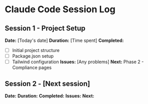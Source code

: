 # Claude Code Session Log

## Session 1 - Project Setup

**Date:** [Today's date]
**Duration:** [Time spent]
**Completed:**

- [ ] Initial project structure
- [ ] Package.json setup
- [ ] Tailwind configuration
      **Issues:** [Any problems]
      **Next:** Phase 2 - Compliance pages

## Session 2 - [Next session]

**Date:**
**Duration:**
**Completed:**
**Issues:**
**Next:**
